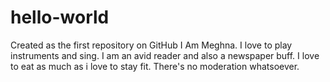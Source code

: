 # hello-world
Created as the first repository on GitHub
I Am Meghna. I love to play instruments and sing.
I am an avid reader and also a newspaper buff. 
I love to eat as much as i love to stay fit.
There's no moderation whatsoever.
